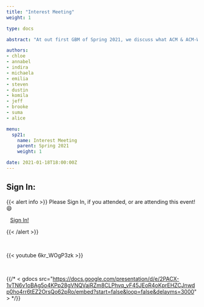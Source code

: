 ```yaml
---
title: "Interest Meeting"
weight: 1

type: docs

abstract: "At out first GBM of Spring 2021, we discuss what ACM & ACM-W at UCF is and how we will be operating with the ongoing pandemic. We also discuss the future of the club, re-introduce leadership for this academic year, and provide details on all of our committees. We also introduce you to our newest SIG: SIGACT!"

authors:
- chloe
- annabel
- indira
- michaela
- emilia
- steven
- dustin
- komila
- jeff
- brooke
- suma
- alice

menu:
  sp21:
    name: Interest Meeting
    parent: Spring 2021
    weight: 1

date: 2021-01-18T18:00:00Z
---
```

## Sign In:

{{< alert info >}}
Please Sign In, if you attended, or are attending this event! :smile:

<a class="btn btn-light btn-lg" href="https://ucfacmw.org/sign-in" role="button">
<i class="fas fa-file-alt" style="padding-right: 10px;"></i>  Sign In!</a>

{{< /alert >}}

<br>

{{< youtube 6kr_WOgP3zk >}}

<br>

{{/*
< gdocs src="https://docs.google.com/presentation/d/e/2PACX-1vTN6v1oBAg5o4KPp28gVNQVajRZm8CLPhvq_vF45JEoR4oKprEHZCJnwdp0ho4rr6tEZ2OrsQo62pRo/embed?start=false&loop=false&delayms=3000" >
*/}}